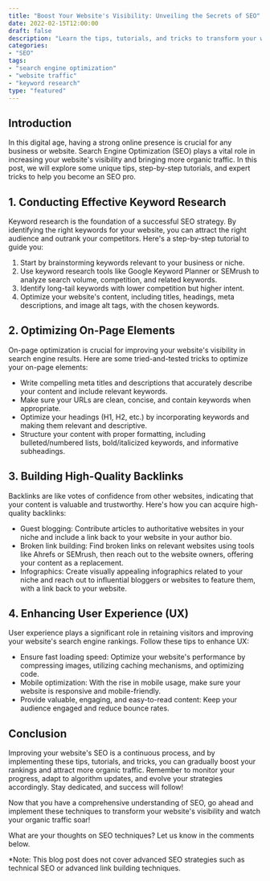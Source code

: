 ```yaml
---
title: "Boost Your Website's Visibility: Unveiling the Secrets of SEO"
date: 2022-02-15T12:00:00
draft: false
description: "Learn the tips, tutorials, and tricks to transform your website's SEO game and achieve higher search engine rankings."
categories: 
- "SEO"
tags: 
- "search engine optimization"
- "website traffic"
- "keyword research"
type: "featured"
---
```

## Introduction

In this digital age, having a strong online presence is crucial for any business or website. Search Engine Optimization (SEO) plays a vital role in increasing your website's visibility and bringing more organic traffic. In this post, we will explore some unique tips, step-by-step tutorials, and expert tricks to help you become an SEO pro.

## 1. Conducting Effective Keyword Research

Keyword research is the foundation of a successful SEO strategy. By identifying the right keywords for your website, you can attract the right audience and outrank your competitors. Here's a step-by-step tutorial to guide you:

1. Start by brainstorming keywords relevant to your business or niche.
2. Use keyword research tools like Google Keyword Planner or SEMrush to analyze search volume, competition, and related keywords.
3. Identify long-tail keywords with lower competition but higher intent.
4. Optimize your website's content, including titles, headings, meta descriptions, and image alt tags, with the chosen keywords.

## 2. Optimizing On-Page Elements

On-page optimization is crucial for improving your website's visibility in search engine results. Here are some tried-and-tested tricks to optimize your on-page elements:

- Write compelling meta titles and descriptions that accurately describe your content and include relevant keywords.
- Make sure your URLs are clean, concise, and contain keywords when appropriate.
- Optimize your headings (H1, H2, etc.) by incorporating keywords and making them relevant and descriptive.
- Structure your content with proper formatting, including bulleted/numbered lists, bold/italicized keywords, and informative subheadings.

## 3. Building High-Quality Backlinks

Backlinks are like votes of confidence from other websites, indicating that your content is valuable and trustworthy. Here's how you can acquire high-quality backlinks:

- Guest blogging: Contribute articles to authoritative websites in your niche and include a link back to your website in your author bio.
- Broken link building: Find broken links on relevant websites using tools like Ahrefs or SEMrush, then reach out to the website owners, offering your content as a replacement.
- Infographics: Create visually appealing infographics related to your niche and reach out to influential bloggers or websites to feature them, with a link back to your website.

## 4. Enhancing User Experience (UX)

User experience plays a significant role in retaining visitors and improving your website's search engine rankings. Follow these tips to enhance UX:

- Ensure fast loading speed: Optimize your website's performance by compressing images, utilizing caching mechanisms, and optimizing code.
- Mobile optimization: With the rise in mobile usage, make sure your website is responsive and mobile-friendly.
- Provide valuable, engaging, and easy-to-read content: Keep your audience engaged and reduce bounce rates.

## Conclusion

Improving your website's SEO is a continuous process, and by implementing these tips, tutorials, and tricks, you can gradually boost your rankings and attract more organic traffic. Remember to monitor your progress, adapt to algorithm updates, and evolve your strategies accordingly. Stay dedicated, and success will follow!

Now that you have a comprehensive understanding of SEO, go ahead and implement these techniques to transform your website's visibility and watch your organic traffic soar!

What are your thoughts on SEO techniques? Let us know in the comments below.

*Note: This blog post does not cover advanced SEO strategies such as technical SEO or advanced link building techniques.
